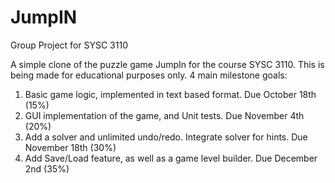 # JumpIN
Group Project for SYSC 3110

A simple clone of the puzzle game JumpIn for the course SYSC 3110. This is being made for educational purposes only.
4 main milestone goals:
  1. Basic game logic, implemented in text based format. Due October 18th (15%)
  2. GUI implementation of the game, and Unit tests. Due November 4th (20%)
  3. Add a solver and unlimited undo/redo. Integrate solver for hints. Due November 18th (30%)
  4. Add Save/Load feature, as well as a game level builder. Due December 2nd (35%)

